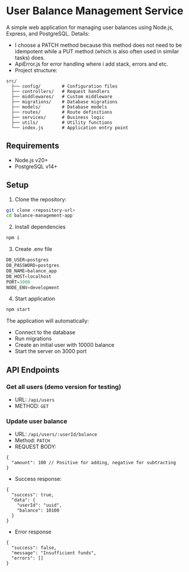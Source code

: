 # User Balance Management Service

A simple web application for managing user balances using Node.js, Express, and PostgreSQL.
Details:
- I choose a PATCH method because this method does not need to be idempotent while a PUT method (which is also often used in similar tasks) does.
- ApiError.js for error handling where i add stack, errors and etc.
- Project structure:
```
src/
  ├── config/        # Configuration files
  ├── controllers/   # Request handlers
  ├── middlewares/   # Custom middleware
  ├── migrations/    # Database migrations
  ├── models/        # Database models
  ├── routes/        # Route definitions
  ├── services/      # Business logic
  ├── utils/         # Utility functions
  └── index.js       # Application entry point
```

## Requirements

- Node.js v20+
- PostgreSQL v14+

## Setup

1. Clone the repository:
```bash
git clone <repository-url>
cd balance-management-app'
```

2. Install dependencies
```bash
npm i
```

3. Create .env file
```js
DB_USER=postgres
DB_PASSWORD=postgres
DB_NAME=balance_app
DB_HOST=localhost
PORT=3000
NODE_ENV=development
```

4. Start application
```bash
npm start
```

The application will automatically:

- Connect to the database
- Run migrations
- Create an initial user with 10000 balance
- Start the server on 3000 port


## API Endpoints
### Get all users (demo version for testing)
- URL: ```/api/users```
- METHOD: ```GET```

### Update user balance
- URL: ```/api/users/:userId/balance```
- Method: ```PATCH```
- REQUEST BODY:
```
{
  "amount": 100 // Positive for adding, negative for subtracting
}
```
- Success response:
```
{
  "success": true,
  "data": {
    "userId": "uuid",
    "balance": 10100
  }
}
```
- Error response
```
{
  "success": false,
  "message": "Insufficient funds",
  "errors": []
}
```